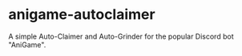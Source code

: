 # anigame-autoclaimer
A simple Auto-Claimer and Auto-Grinder for the popular Discord bot "AniGame".
